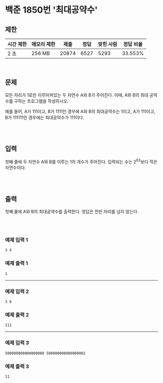 # 백준 1850번 '최대공약수'

## 제한
|시간 제한|메모리 제한|제출|정답|맞힌 사람|정답 비율|
|------|------|---|---|----|----|
|2 초|256 MB|20874|6527|5293|33.553%|

<br>

## 문제
모든 자리가 1로만 이루어져있는 두 자연수 A와 B가 주어진다. 이때, A와 B의 최대 공약수를 구하는 프로그램을 작성하시오.

예를 들어, A가 111이고, B가 1111인 경우에 A와 B의 최대공약수는 1이고, A가 111이고, B가 111111인 경우에는 최대공약수가 111이다.

<br><br>

## 입력
첫째 줄에 두 자연수 A와 B를 이루는 1의 개수가 주어진다. 입력되는 수는 2<sup>63</sup>보다 작은 자연수이다.

<br><br>

## 출력
첫째 줄에 A와 B의 최대공약수를 출력한다. 정답은 천만 자리를 넘지 않는다.

<br><br>
### 예제 입력 1
```
3 4
```
### 예제 출력 1
```
1
```
<hr>

### 예제 입력 2
```
3 6
```
### 예제 출력 2
```
111
```
<hr>

### 예제 입력 3
```
500000000000000000 500000000000000002
```
### 예제 출력 3
```
11
```